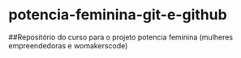 # potencia-feminina-git-e-github


##Repositório do curso para o projeto potencia feminina (mulheres empreendedoras e womakerscode)
